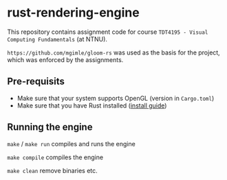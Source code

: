 # rust-rendering-engine
This repository contains assignment code for course `TDT4195 - Visual Computing Fundamentals` (at NTNU).

`https://github.com/mgimle/gloom-rs` was used as the basis for the project, which was enforced by the assignments.

## Pre-requisits

* Make sure that your system supports OpenGL (version in `Cargo.toml`)
* Make sure that you have Rust installed ([install guide](https://www.rust-lang.org/tools/install))

## Running the engine

`make` / `make run` compiles and runs the engine

`make compile` compiles the engine

`make clean` remove binaries etc.
